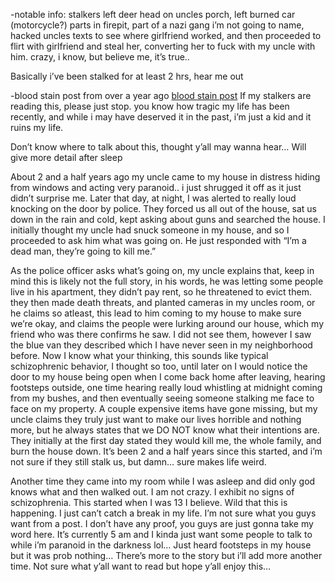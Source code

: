 -notable info: stalkers left deer head on uncles porch, left burned car (motorcycle?) parts in firepit, part of a nazi gang i’m not going to name, hacked uncles texts to see where girlfriend worked, and then proceeded to flirt with girlfriend and steal her, converting her to fuck with my uncle with him. crazy, i know, but believe me, it’s true..

Basically i’ve been stalked for at least 2 hrs, hear me out

-blood stain post from over a year ago [blood stain post](https://www.reddit.com/r/CrimeScene/comments/p9jm6r/what_would_an_8_month_old_bloodstain_look_like/?utm_source=share&utm_medium=ios_app&utm_name=ioscss&utm_content=2&utm_term=1)
If my stalkers are reading this, please just stop. you know how tragic my life has been recently, and while i may have deserved it in the past, i’m just a kid and it ruins my life.

Don’t know where to talk about this, thought y’all may wanna hear…
Will give more detail after sleep

About 2 and a half years ago my uncle came to my house in distress hiding from windows and acting very paranoid.. i just shrugged it off as it just didn’t surprise me. Later that day, at night, I was alerted to really loud knocking on the door by police. They forced us all out of the house, sat us down in the rain and cold, kept asking about guns and searched the house. I initially thought my uncle had snuck someone in my house, and so I proceeded to ask him what was going on. He just responded with “I’m a dead man, they’re going to kill me.”

As the police officer asks what’s going on, my uncle explains that, keep in mind this is likely not the full story, in his words, he was letting some people live in his apartment, they didn’t pay rent, so he threatened to evict them. they then made death threats, and planted cameras in my uncles room, or he claims so atleast, this lead to him coming to my
house to make sure we’re okay, and claims the people were lurking around our house, which my friend who was there confirms he saw. I did not see them, however I saw the blue van they described which I have never seen in my neighborhood before. Now I know what your thinking, this sounds like typical schizophrenic behavior, I thought so too, until later on I would notice the door to my house being open when I come back home after leaving, hearing footsteps outside, one time hearing really loud whistling at midnight coming from my bushes, and then eventually seeing someone stalking me face to face on my property. A couple expensive items have gone missing, but my uncle claims they truly just want to make our lives horrible and nothing more, but he always states that we DO NOT know what their intentions are. They initially at the first day stated they would kill me, the whole family, and burn the house down. It’s been 2 and a half years since this started, and i’m not sure if they still stalk us, but damn… sure makes life weird.

Another time they came into my room while I was asleep and did only god knows what and then walked out. I am not crazy. I exhibit no signs of schizophrenia. This started when I was 13 I believe. Wild that this is happening. I just can’t catch a break in my life. I’m not sure what you guys want from a post. I don’t have any proof, you guys are just gonna take my word here. It’s currently 5 am and I kinda just want some people to talk to while i’m paranoid in the darkness lol… Just heard footsteps in my
house but it was prob nothing… There’s more to the story but i’ll add more another time. Not sure what y’all want to read but hope y’all enjoy this…